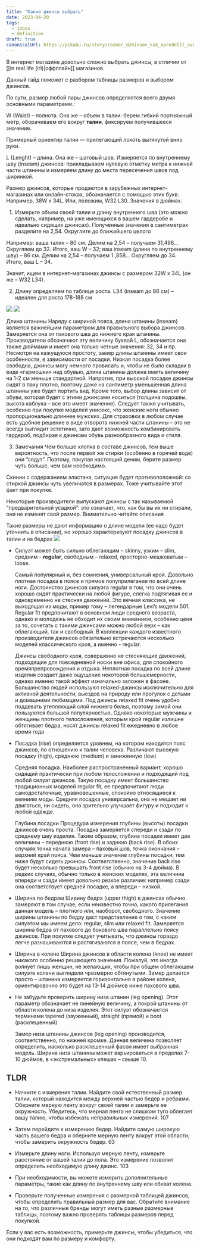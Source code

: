 ```yaml
---
title: "Какие джинсы выбрать"
date: 2023-04-20
tags:
  - inbox
  - definition
draft: true
canonicalUrl: https://pikabu.ru/story/razmer_dzhinsov_kak_opredelit_svoy__tablitsyi_razmerov_kak_pravilno_vyibrat_dzhinsyi_siluyet_posadka_razmeryi_6417938
---
```


В интернет магазине довольно сложно выбрать джинсы, в отличии от
[[in real life (irl)|оффллайн]] магазинов.

Данный гайд поможет с разбором таблицы размеров и выбором джинсов.

По сути, размер любой пары джинсов определяется всего двумя основными
параметрами.:

W (Waist) – полнота. Она же – объем в талии: берем гибкий портняжный метр,
оборачиваем его вокруг **талии**, фиксируем получившееся значение.

Примерный ориентир талии — прилегающий локоть вытянутой вниз руки.

L (Lenght) – длина. Она же – шаговый шов. Измеряется по внутреннему шву (inseam)
джинсов: прикладываем нулевую отметку метра к нижней части штанины и измеряем
длину до места пересечения швов под ширинкой.

Размер джинсов, которые продаются в зарубежных интернет-магазинах или
онлайн-стоках, обозначается с помощью этих букв. Например, 38W x 34L. Или,
положим, W32 L30. Значения в дюймах.

1. Измерьте объем своей талии и длину внутреннего шва (это можно сделать,
   например, на уже имеющихся в вашем гардеробе и идеально сидящих джинсах).
   Полученные значения в сантиметрах разделите на 2,54. Округлите до ближайшего
   целого

Например: ваша талия – 80 см. Делим на 2,54 – получаем 31,496… Округляем до 32.
Итого, ваш W – 32; ваш inseam (длина по внутреннему шву) – 86 см. Делим на 2,54
– получаем 1.,858… Округляем до 34. Итого, ваш L – 34.

Значит, ищем в интернет-магазинах джинсы с размером 32W x 34L (он же – W32 L34).

2. Длину определяем по таблице роста. L34 (inseam до 86 см) – идеален для роста
   178-188 см

![](img/pasted_img_20230420135627.png) ![](img/pasted_img_20230420135543.png)

Длина штанины Наряду с шириной пояса, длина штанины (inseam) является важнейшим
параметром для правильного выбора джинсов. Замеряется она от пахового шва до
нижнего края штанины. Производители обозначают эту величину буквой L,
обозначается она также дюймами и имеет она только четные значения: 32, 34 и пр.
Несмотря на кажущуюся простоту, замер длины штанины имеет свои особенности, в
зависимости от посадки. Низкая посадка более свободна, джинсы могу немного
провисать и, чтобы не было складки в виде «гармошки» над обувью, длина штанины
должна иметь величину на 1-2 см меньше стандартной. Напротив, при высокой
посадке джинсы сидят в паху плотно, поэтому даже на сантиметр уменьшенная длина
штанины уже будет портить вид. Кроме того, выбор длины зависит от обуви, которая
будет с этими джинсами носиться (толщина подошвы, высота каблука – все это имеет
значение). Следует также учитывать, особенно при покупке моделей унисекс, что
женские ноги обычно пропорционально длиннее мужских. Для страховки в любом
случае есть удобное решение в виде отворота нижней части штанины – это не всегда
выглядит эстетично, зато дает возможность комбинировать гардероб, подбирая к
джинсам обувь разнообразного вида и стиля.

3. Замечания Чем больше хлопка в составе джинсов, тем выше вероятность, что
   после первой же стирки (особенно в горячей воде) они “сядут”. Поэтому,
   покупая настоящий деним, берите размер чуть больше, чем вам необходимо.

Скинни с содержанием эластана, ситуация будет противоположной: со стиркой джинсы
чуть увеличатся в размерах. Тоже учитывайте этот факт при покупке.

Некоторые производители выпускают джинсы с так называемой “предварительной
усадкой”: это означает, что, как бы вы их ни стирали, они не изменят свой
размер. Внимательно читайте описания

Такие размеры не дают информацию о длине модели (ее надо будет уточнить в
описании), но хорошо характеризуют посадку джинсов в талии и на бедрах
![](img/pasted_img_20230420135837.png)

- Силуэт может быть сильно облегающим – skinny, узким – slim, средним -
  **regular**, свободным – relaxed, просторно-мешковатым – loose.

  Самый популярный и, без сомнения, универсальный крой. Довольно плотная посадка
  в поясе и прямое полуприлегание по всей длине ноги. Достоинство джинсов
  силуэта regular в том, что они очень хорошо сидят практически на любой фигуре,
  слегка подтягивая ее и одновременно не стесняя движений. Это вечная классика,
  не выходящая из моды, пример тому – легендарные Levi’s модели 501. Regular fit
  предпочитают в основном люди среднего возраста, однако и молодежь не обходит
  их своим вниманием, особенно ценя за то, сочетать с такими джинсами можно
  любой верх – как облегающий, так и свободный. В коллекции каждого известного
  производителя джинсов обязательно встречаются несколько моделей классического
  кроя, а именно - regular.

  Джинсы свободного кроя, совершенно не стесняющие движений, подходящие для
  повседневной носки вне офиса, для спокойного времяпрепровождения и отдыха.
  Неплотная посадка по всей длине изделия создает даже ощущение некоторой
  большемерности, однако именно такой эффект изначально заложен в фасоне.
  Большинство людей используют relaxed-джинсы исключительно для активной
  деятельности, выездов на природу или прогулок с детьми и домашними любимцами.
  Под джинсы relaxed fit очень удобно поддевать утепляющий слой нижнего белья,
  поэтому зимой они пользуются большей популярностью. Однако некоторые мужчины и
  женщины плотного телосложения, которым крой regular излишне обтягивает бедра,
  носят джинсы relaxed fit ежедневно в любое время года

- Посадка (rise) определяется уровнем, на котором находится пояс джинсов, по
  отношению к талии человека. Различают высокую посадку (high), среднюю (medium)
  и заниженную (low)

  Средняя посадка. Наиболее распространенный вариант, хорошо сидящий практически
  при любом телосложении и подходящий под любой силуэт джинсов. Такую посадку
  имеет большинство традиционных моделей regular fit, ее предпочитают люди
  самодостаточные, уравновешенные, спокойно относящиеся к веяниям моды. Средняя
  посадка универсальна, она не мешает ни двигаться, ни сидеть, она зрительно
  улучшает фигуру и подходит к любой одежде.

  Глубина посадки Процедура измерения глубины (высоты) посадки джинсов очень
  проста. Посадка замеряется спереди и сзади по среднему шву изделия. Таким
  образом, глубина посадки имеет две величины – переднюю (front rise) и заднюю
  (back rise). В обоих случаях точка начала замера – паховый шов, точка
  окончания – верхний край пояса. Чем меньше значение глубины посадки, тем ниже
  будут сидеть джинсы. Соответственно, значение back rise будет несколько
  превышать front rise (обычно на 3-4 дюйма). В редких случаях, обычно только в
  женских моделях, эта величина впереди и сзади имеет довольно резкое различие:
  например сзади она соответствует средней посадке, а впереди – низкой.

- Ширина по бедрам Ширину бедра (upper thigh) в джинсах обычно замеряют в том
  случае, если неизвестно точно, какого прилегания данная модель – плотного или,
  наоборот, свободного. Значение ширины штанины по бедру даст представление о
  том, с каким силуэтом мы имеем дело: regular, slim или relaxed fit. Замеряется
  ширина бедра от пахового до бокового шва параллельно поясу джинсов. При
  покупке следует учитывать, что джинсы гораздо легче разнашиваются и
  растягиваются в поясе, чем в бедрах.

- Ширина в колене Ширина джинсов в области колена (knee) не имеет никакого
  особенно решающего значения. Пожалуй, это иногда волнует лишь женщин, не
  желающих, чтобы при общем облегающем силуэте колени выглядели чрезмерно
  обтянутыми. Замер делается просто – штанина измеряется горизонтально в районе
  колена, ориентировочно это будет на 13-14 дюймов ниже пахового шва.

- Не забудьте проверить ширину низа штанин (leg opening). Этот параметр
  обозначает не линейную величину, а покрой штанины от области колена до низа
  изделия. Этот силуэт обозначается терминами tapered (зауженный), straight
  (прямой) и boot (расклешенный)

  Замер низа штанины джинсов (leg opening) производится, соответственно, по
  нижней кромке. Данная величина позволяет определить, насколько расклешенный
  фасон имеет выбранная модель. Ширина низа штанины может варьироваться в
  пределах 7-10 дюймов, в «экстремальных» клешах – свыше 10.

## TLDR

- Начните с измерения талии. Найдите свой естественный размер талии, который
  находится между верхней частью бедер и ребрами. Оберните мерную ленту вокруг
  своей талии и замерьте ее окружность. Убедитесь, что мерная лента не слишком
  туго облегает вашу талию, чтобы избежать неправильных измерений.
  107

- Затем перейдите к измерению бедер. Найдите самую широкую часть вашего бедра и
  оберните мерную ленту вокруг этой области, чтобы замерить окружность бедер.
  63

- Измерьте длину ноги. Используя мерную ленту, измерьте расстояние от вашей
  талии до пола. Это измерение позволит определить необходимую длину джинс.
  103

- При необходимости, вы можете измерить дополнительные параметры, такие как
  длину по внутреннему шву или обхват колена.

- Проверьте полученные измерения с размерной таблицей джинсов, чтобы определить
  правильный размер для вас. Обратите внимание на то, что различные бренды могут
  иметь разные размерные таблицы, поэтому важно проверять таблицы размеров перед
  покупкой.

Если у вас есть возможность, примерьте джинсы, чтобы убедиться, что они подходят
вам по размеру и комфорту.
